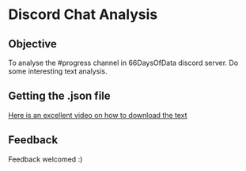 # Discord Chat Analysis

## Objective
To analyse the #progress channel in 66DaysOfData discord server. Do some interesting text analysis.

## Getting the .json file
[Here is an excellent video on how to download the text](https://www.youtube.com/watch?v=3JwpN9cl5KE&)

## Feedback
Feedback welcomed :)